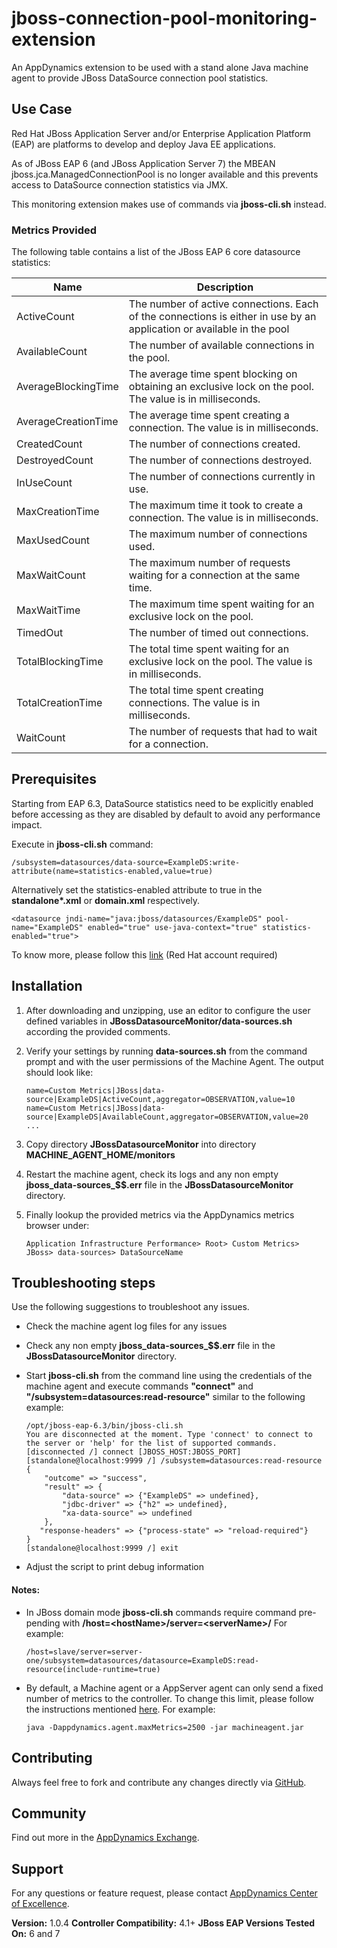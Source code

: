 # jboss-connection-pool-monitoring-extension #

An AppDynamics extension to be used with a stand alone Java machine agent to provide JBoss DataSource connection pool statistics.

## Use Case ##

Red Hat JBoss Application Server and/or Enterprise Application Platform (EAP) are platforms to develop and deploy Java EE applications.

As of JBoss EAP 6 (and JBoss Application Server 7) the MBEAN jboss.jca.ManagedConnectionPool is no longer available and this prevents access to DataSource connection statistics via JMX. 

This monitoring extension makes use of commands via **jboss-cli.sh** instead.

### Metrics Provided ###

The following table contains a list of the JBoss EAP 6 core datasource statistics:

Name                | Description
--------------------|---------------------------------
ActiveCount         |The number of active connections. Each of the connections is either in use by an application or available in the pool
AvailableCount      |The number of available connections in the pool.
AverageBlockingTime |The average time spent blocking on obtaining an exclusive lock on the pool. The value is in milliseconds.
AverageCreationTime |The average time spent creating a connection. The value is in milliseconds.
CreatedCount        |The number of connections created.
DestroyedCount      |The number of connections destroyed.
InUseCount          |The number of connections currently in use.
MaxCreationTime     |The maximum time it took to create a connection. The value is in milliseconds.
MaxUsedCount        |The maximum number of connections used.
MaxWaitCount        |The maximum number of requests waiting for a connection at the same time.
MaxWaitTime         |The maximum time spent waiting for an exclusive lock on the pool.
TimedOut            |The number of timed out connections.
TotalBlockingTime   |The total time spent waiting for an exclusive lock on the pool. The value is in milliseconds.
TotalCreationTime   |The total time spent creating connections. The value is in milliseconds.
WaitCount           |The number of requests that had to wait for a connection.

## Prerequisites ##

Starting from EAP 6.3, DataSource statistics need to be explicitly enabled before accessing as they are disabled by default to avoid any performance impact. 

Execute in **jboss-cli.sh** command:
```
/subsystem=datasources/data-source=ExampleDS:write-attribute(name=statistics-enabled,value=true)
```

Alternatively set the statistics-enabled attribute to true in the **standalone\*.xml** or **domain.xml** respectively.
```
<datasource jndi-name="java:jboss/datasources/ExampleDS" pool-name="ExampleDS" enabled="true" use-java-context="true" statistics-enabled="true">
```

To know more, please follow this [link](https://access.redhat.com/solutions/268793#EAP63) (Red Hat account required)

## Installation ##

1. After downloading and unzipping, use an editor to configure the user defined variables in **JBossDatasourceMonitor/data-sources.sh** according the provided comments.
2. Verify your settings by running **data-sources.sh** from the command prompt and with the user permissions of the Machine Agent. The output should look like:

    ```
    name=Custom Metrics|JBoss|data-source|ExampleDS|ActiveCount,aggregator=OBSERVATION,value=10
    name=Custom Metrics|JBoss|data-source|ExampleDS|AvailableCount,aggregator=OBSERVATION,value=20
    ...
    ```
3. Copy directory **JBossDatasourceMonitor** into directory **MACHINE_AGENT_HOME/monitors**
4. Restart the machine agent, check its logs and any non empty **jboss_data-sources_$$.err** file in the **JBossDatasourceMonitor** directory. 
5. Finally lookup the provided metrics via the AppDynamics metrics browser under:

    ```
   Application Infrastructure Performance> Root> Custom Metrics> JBoss> data-sources> DataSourceName
    ````

## Troubleshooting steps ##
Use the following suggestions to troubleshoot any issues.

-  Check the machine agent log files for any issues
- Check any non empty **jboss_data-sources_$$.err** file in the **JBossDatasourceMonitor** directory.
- Start **jboss-cli.sh** from the command line using the credentials of the machine agent and execute commands **"connect"** and **"/subsystem=datasources:read-resource"** similar to the following example:

   ```
   /opt/jboss-eap-6.3/bin/jboss-cli.sh
   You are disconnected at the moment. Type 'connect' to connect to the server or 'help' for the list of supported commands.
   [disconnected /] connect [JBOSS_HOST:JBOSS_PORT]
   [standalone@localhost:9999 /] /subsystem=datasources:read-resource
   {
       "outcome" => "success",
       "result" => {
           "data-source" => {"ExampleDS" => undefined},
           "jdbc-driver" => {"h2" => undefined},
           "xa-data-source" => undefined
       },
      "response-headers" => {"process-state" => "reload-required"}
   }
   [standalone@localhost:9999 /] exit
   ```
- Adjust the script to print debug information

#### Notes: ####
- In JBoss domain mode **jboss-cli.sh** commands require command pre-pending with **/host=\<hostName>/server=\<serverName>/**
For example:

    ```
    /host=slave/server=server-one/subsystem=datasources/datasource=ExampleDS:read-resource(include-runtime=true)
    ```
- By default, a Machine agent or a AppServer agent can only send a fixed number of metrics to the controller. To change this limit, please follow the instructions mentioned [here](http://docs.appdynamics.com/display/PRO14S/Metrics+Limits). For example:

    ```
    java -Dappdynamics.agent.maxMetrics=2500 -jar machineagent.jar
    ```

## Contributing ##

Always feel free to fork and contribute any changes directly via [GitHub][].

## Community ##

Find out more in the [AppDynamics Exchange][].

## Support ##

For any questions or feature request, please contact [AppDynamics Center of Excellence][].

**Version:** 1.0.4
**Controller Compatibility:** 4.1+
**JBoss EAP Versions Tested On:** 6 and 7

[Github]: https://github.com/Appdynamics/jboss-connection-pool-monitoring-extension
[AppDynamics Exchange]: http://community.appdynamics.com/t5/AppDynamics-eXchange/idb-p/extensions
[AppDynamics Center of Excellence]: mailto:ace-request@appdynamics.com
